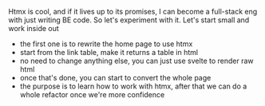 Htmx is cool, and if it lives up to its promises, I can become a full-stack eng with just writing BE code.
So let's experiment with it.
Let's start small and work inside out
- the first one is to rewrite the home page to use htmx
- start from the link table, make it returns a table in html
- no need to change anything else, you can just use svelte to render raw html
- once that's done, you can start to convert the whole page
- the purpose is to learn how to work with htmx, after that we can do a whole refactor once we're more confidence
